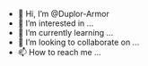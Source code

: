 - 👋 Hi, I’m @Duplor-Armor
- 👀 I’m interested in ...
- 🌱 I’m currently learning ...
- 💞️ I’m looking to collaborate on ...
- 📫 How to reach me ...

<!---
Duplor-Armor/Duplor-Armor is a ✨ special ✨ repository because its `README.md` (this file) appears on your GitHub profile.
You can click the Preview link to take a look at your changes.
--->
